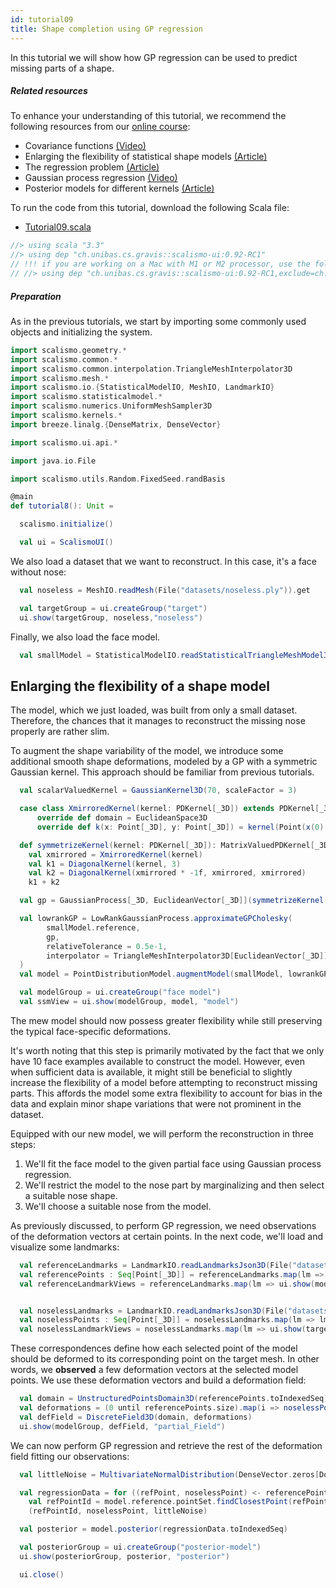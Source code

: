 ```yaml
---
id: tutorial09
title: Shape completion using GP regression
---
```


In this tutorial we will show how GP regression can be used to predict missing parts of a shape.

##### Related resources

To enhance your understanding of this tutorial, we recommend the following resources from our [online course](shapemodelling.cs.unibas.ch/ssm-course/):

- Covariance functions [(Video)](https://shapemodelling.cs.unibas.ch/ssm-course/week4/step4-2)
- Enlarging the flexibility of statistical shape models [(Article)](https://shapemodelling.cs.unibas.ch/ssm-course/week4/step4-7)
- The regression problem [(Article)](https://shapemodelling.cs.unibas.ch/ssm-course/week5/step5-2)
- Gaussian process regression [(Video)](https://shapemodelling.cs.unibas.ch/ssm-course/week5/step5-3)
- Posterior models for different kernels [(Article)](https://shapemodelling.cs.unibas.ch/ssm-course/week5/step5-4)


To run the code from this tutorial, download the following Scala file:
- [Tutorial09.scala](./Tutorial09.scala)

```scala mdoc:invisible
//> using scala "3.3"
//> using dep "ch.unibas.cs.gravis::scalismo-ui:0.92-RC1"
// !!! if you are working on a Mac with M1 or M2 processor, use the following import instead !!!
// //> using dep "ch.unibas.cs.gravis::scalismo-ui:0.92-RC1,exclude=ch.unibas.cs.gravis%vtkjavanativesmacosimpl"
```

##### Preparation

As in the previous tutorials, we start by importing some commonly used objects and initializing the system.

```scala mdoc:silent
import scalismo.geometry.*
import scalismo.common.*
import scalismo.common.interpolation.TriangleMeshInterpolator3D
import scalismo.mesh.*
import scalismo.io.{StatisticalModelIO, MeshIO, LandmarkIO}
import scalismo.statisticalmodel.*
import scalismo.numerics.UniformMeshSampler3D
import scalismo.kernels.*
import breeze.linalg.{DenseMatrix, DenseVector}

import scalismo.ui.api.*

import java.io.File

import scalismo.utils.Random.FixedSeed.randBasis
```

```scala mdoc:invisible emptyLines:2
@main
def tutorial8(): Unit = 
```

```scala mdoc:silent emptyLines:2
  scalismo.initialize()

  val ui = ScalismoUI()
```

We also load a dataset that we want to reconstruct. In this case, it's a face without nose:

```scala mdoc:silent emptyLines:2
  val noseless = MeshIO.readMesh(File("datasets/noseless.ply")).get

  val targetGroup = ui.createGroup("target")
  ui.show(targetGroup, noseless,"noseless")
```

Finally, we also load the face model.
```scala mdoc:silent emptyLines:2
  val smallModel = StatisticalModelIO.readStatisticalTriangleMeshModel3D(File("datasets/model.h5")).get
```

## Enlarging the flexibility of a shape model

The model, which we just loaded, was built from only a small dataset. Therefore, the chances that it manages to
reconstruct the missing nose properly are rather slim.

To augment the shape variability of the model, we introduce some additional smooth shape deformations, modeled by a GP with a symmetric Gaussian kernel. This approach should be familiar from previous tutorials.

```scala mdoc:silent emptyLines:2
  val scalarValuedKernel = GaussianKernel3D(70, scaleFactor = 3)

  case class XmirroredKernel(kernel: PDKernel[_3D]) extends PDKernel[_3D]:
      override def domain = EuclideanSpace3D
      override def k(x: Point[_3D], y: Point[_3D]) = kernel(Point(x(0) * -1f, x(1), x(2)), y)  

  def symmetrizeKernel(kernel: PDKernel[_3D]): MatrixValuedPDKernel[_3D] = 
    val xmirrored = XmirroredKernel(kernel)
    val k1 = DiagonalKernel(kernel, 3)
    val k2 = DiagonalKernel(xmirrored * -1f, xmirrored, xmirrored)
    k1 + k2  

  val gp = GaussianProcess[_3D, EuclideanVector[_3D]](symmetrizeKernel(scalarValuedKernel))

  val lowrankGP = LowRankGaussianProcess.approximateGPCholesky(
        smallModel.reference,
        gp,
        relativeTolerance = 0.5e-1,
        interpolator = TriangleMeshInterpolator3D[EuclideanVector[_3D]]()
  )
  val model = PointDistributionModel.augmentModel(smallModel, lowrankGP)

  val modelGroup = ui.createGroup("face model")
  val ssmView = ui.show(modelGroup, model, "model")
```

The mew model should now possess greater flexibility while still preserving the typical face-specific deformations.

It's worth noting that this step is primarily motivated by the fact that we only have 10 face examples available to construct the model. However, even when sufficient data is available, it might still be beneficial to slightly increase the flexibility of a model before attempting to reconstruct missing parts. This affords the model some extra flexibility to account for bias in the data and explain minor shape variations that were not prominent in the dataset.

Equipped with our new model, we will perform the reconstruction in three steps:

1. We'll fit the face model to the given partial face using Gaussian process regression.
2. We'll restrict the model to the nose part by marginalizing and then select a suitable nose shape.
3. We'll choose a suitable nose from the model.

As previously discussed, to perform GP regression, we need observations of the deformation vectors at certain points. In the next code, we'll load and visualize some landmarks:

```scala mdoc:silent emptyLines:2
  val referenceLandmarks = LandmarkIO.readLandmarksJson3D(File("datasets/modelLandmarks.json")).get
  val referencePoints : Seq[Point[_3D]] = referenceLandmarks.map(lm => lm.point)
  val referenceLandmarkViews = referenceLandmarks.map(lm => ui.show(modelGroup, lm, s"lm-${lm.id}"))


  val noselessLandmarks = LandmarkIO.readLandmarksJson3D(File("datasets/noselessLandmarks.json")).get
  val noselessPoints : Seq[Point[_3D]] = noselessLandmarks.map(lm => lm.point)
  val noselessLandmarkViews = noselessLandmarks.map(lm => ui.show(targetGroup, lm, s"lm-${lm.id}"))
```

These correspondences define how each selected point of the
model should be deformed to its corresponding point on the target mesh.
In other words, we **observed** a few deformation vectors at
the selected model points. We use these deformation vectors and build
a deformation field:

```scala mdoc:silent emptyLines:2
  val domain = UnstructuredPointsDomain3D(referencePoints.toIndexedSeq)
  val deformations = (0 until referencePoints.size).map(i => noselessPoints(i) - referencePoints(i) )
  val defField = DiscreteField3D(domain, deformations)
  ui.show(modelGroup, defField, "partial_Field")
```

We can now perform GP regression and retrieve the rest of the deformation field fitting our observations:

```scala mdoc:silent emptyLines:2
  val littleNoise = MultivariateNormalDistribution(DenseVector.zeros[Double](3), DenseMatrix.eye[Double](3) * 0.5)

  val regressionData = for ((refPoint, noselessPoint) <- referencePoints zip noselessPoints) yield
    val refPointId = model.reference.pointSet.findClosestPoint(refPoint).id
    (refPointId, noselessPoint, littleNoise)  

  val posterior = model.posterior(regressionData.toIndexedSeq)

  val posteriorGroup = ui.createGroup("posterior-model")
  ui.show(posteriorGroup, posterior, "posterior")
```

```scala mdoc:invisible
  ui.close()
```

